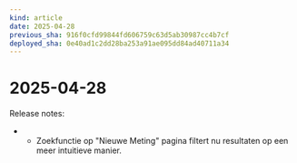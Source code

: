 ```yaml
---
kind: article
date: 2025-04-28
previous_sha: 916f0cfd99844fd606759c63d5ab30987cc4b7cf
deployed_sha: 0e40ad1c2dd28ba253a91ae095dd84ad40711a34
---
```


# 2025-04-28

Release notes:

* * Zoekfunctie op "Nieuwe Meting" pagina filtert nu resultaten op een meer intuitieve manier.
